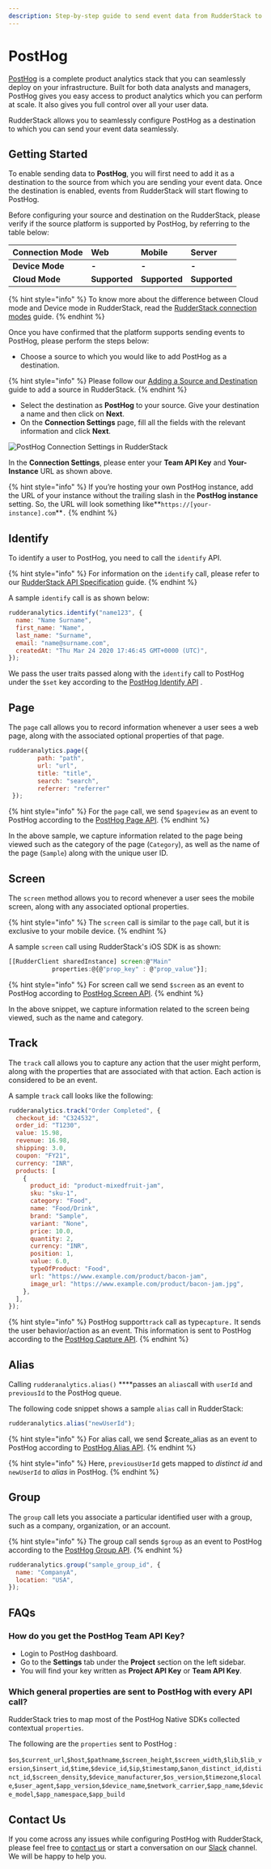 ```yaml
---
description: Step-by-step guide to send event data from RudderStack to PostHog.
---
```


# PostHog

[PostHog](https://posthog.com/) is a complete product analytics stack that you can seamlessly deploy on your infrastructure. Built for both data analysts and managers, PostHog gives you easy access to product analytics which you can perform at scale. It also gives you full control over all your user data.

RudderStack allows you to seamlessly configure PostHog as a destination to which you can send your event data seamlessly.

## Getting Started

To enable sending data to **PostHog**, you will first need to add it as a destination to the source from which you are sending your event data. Once the destination is enabled, events from RudderStack will start flowing to PostHog.

Before configuring your source and destination on the RudderStack, please verify if the source platform is supported by PostHog, by referring to the table below:

| **Connection Mode** | Web | Mobile | Server |
| :--- | :--- | :--- | :--- |
| **Device Mode** | **-** | **-** | **-** |
| **Cloud Mode** | **Supported** | **Supported** | **Supported** |

{% hint style="info" %}
To know more about the difference between Cloud mode and Device mode in RudderStack, read the [RudderStack connection modes](https://docs.rudderstack.com/get-started/rudderstack-connection-modes) guide.
{% endhint %}

Once you have confirmed that the platform supports sending events to PostHog, please perform the steps below:

* Choose a source to which you would like to add PostHog as a destination.

{% hint style="info" %}
Please follow our [Adding a Source and Destination](https://docs.rudderstack.com/how-to-guides/adding-source-and-destination-rudderstack) guide to add a source in RudderStack.
{% endhint %}

* Select the destination as **PostHog** to your source. Give your destination a name and then click on **Next**.
* On the **Connection Settings** page, fill all the fields with the relevant information and click **Next**.

![PostHog Connection Settings in RudderStack](../.gitbook/assets/image%20%2894%29.png)

In the **Connection Settings**, please enter your **Team API Key** and **Your-Instance** URL as shown above.

{% hint style="info" %}
If you’re hosting your own PostHog instance, add the URL of your instance without the trailing slash in the **PostHog instance** setting. So, the URL will look something like**`https://[your-instance].com`**`.`
{% endhint %}

## Identify

To identify a user to PostHog, you need to call the `identify` API.

{% hint style="info" %}
For information on the `identify` call, please refer to our [RudderStack API Specification](https://docs.rudderstack.com/rudderstack-api-spec) guide.
{% endhint %}

A sample `identify` call is as shown below:

```javascript
rudderanalytics.identify("name123", {
  name: "Name Surname",
  first_name: "Name",
  last_name: "Surname",
  email: "name@surname.com",
  createdAt: "Thu Mar 24 2020 17:46:45 GMT+0000 (UTC)",
});
```

We pass the user traits passed along with the `identify` call to PostHog under the `$set` key according to the [PostHog Identify API](https://posthog.com/docs/api/post-only-endpoints#identify) .

## Page

The `page` call allows you to record information whenever a user sees a web page, along with the associated optional properties of that page. 

```javascript
rudderanalytics.page({
        path: "path",
        url: "url",
        title: "title",
        search: "search",
        referrer: "referrer"
 });
```

{% hint style="info" %}
For the `page` call, we send `$pageview` as an event to PostHog according to the  [PostHog Page API](https://posthog.com/docs/api/post-only-endpoints#page).
{% endhint %}

In the above sample, we capture information related to the page being viewed such as the category of the page \(`Category`\), as well as the name of the page \(`Sample`\) along with the unique user ID.

## Screen

The `screen` method allows you to record whenever a user sees the mobile screen, along with any associated optional properties. 

{% hint style="info" %}
The `screen` call is similar to the `page` call, but it is exclusive to your mobile device.
{% endhint %}

A sample `screen` call using RudderStack's iOS SDK is as shown:

```javascript
[[RudderClient sharedInstance] screen:@"Main" 
            properties:@{@"prop_key" : @"prop_value"}];
```

{% hint style="info" %}
For screen call we send `$screen` as an event to PostHog according to  [PostHog Screen API](https://posthog.com/docs/api/post-only-endpoints#screen).
{% endhint %}

In the above snippet, we capture information related to the screen being viewed, such as the name and category.

## Track

The `track` call allows you to capture any action that the user might perform, along with the properties that are associated with that action. Each action is considered to be an event.

A sample `track` call looks like the following:

```javascript
rudderanalytics.track("Order Completed", {
  checkout_id: "C324532",
  order_id: "T1230",
  value: 15.98,
  revenue: 16.98,
  shipping: 3.0,
  coupon: "FY21",
  currency: "INR",
  products: [
    {
      product_id: "product-mixedfruit-jam",
      sku: "sku-1",
      category: "Food",
      name: "Food/Drink",
      brand: "Sample",
      variant: "None",
      price: 10.0,
      quantity: 2,
      currency: "INR",
      position: 1,
      value: 6.0,
      typeOfProduct: "Food",
      url: "https://www.example.com/product/bacon-jam",
      image_url: "https://www.example.com/product/bacon-jam.jpg",
    },
  ],
});
```

{% hint style="info" %}
PostHog support`track` call as type`capture.` It sends the user behavior/action as an event. This information is sent to PostHog according to the [PostHog Capture API](https://posthog.com/docs/api/post-only-endpoints#capture).
{% endhint %}

## Alias

Calling `rudderanalytics.alias()` ****passes an `alias`call with `userId` and `previousId` to the PostHog queue.

The following code snippet shows a sample `alias` call in RudderStack:

```javascript
rudderanalytics.alias("newUserId");
```

{% hint style="info" %}
For alias call, we send $create\_alias as an event to PostHog according to [PostHog Alias API](https://posthog.com/docs/api/post-only-endpoints#alias).
{% endhint %}

{% hint style="info" %}
Here, `previousUserId` gets mapped to _distinct id_ and `newUserId` to _alias_ in PostHog.
{% endhint %}

## Group

The `group` call lets you associate a particular identified user with a group, such as a company, organization, or an account.

{% hint style="info" %}
The group call sends `$group` as an event to PostHog according to the [PostHog Group API](https://posthog.com/docs/api/post-only-endpoints#group).
{% endhint %}

```javascript
rudderanalytics.group("sample_group_id", {
  name: "CompanyA",
  location: "USA",
});
```

## FAQs

### **How do you get the PostHog Team API Key?**

* Login to PostHog dashboard.
* Go to the **Settings** tab under the **Project** section on the left sidebar.
* You will find your key written as **Project API Key** or **Team API Key**. 

### Which general properties are sent to PostHog with every API call?

RudderStack tries to map most of the PostHog Native SDKs collected contextual `properties`. 

The following are the `properties` sent to PostHog :

`$os`,`$current_url`,`$host`,`$pathname`,`$screen_height`,`$screen_width`,`$lib`,`$lib_version`,`$insert_id`,`$time`,`$device_id`,`$ip`,`$timestamp`,`$anon_distinct_id`,`distinct_id`,`$screen_density`,`$device_manufacturer`,`$os_version`,`$timezone`,`$locale`,`$user_agent`,`$app_version`,`$device_name`,`$network_carrier`,`$app_name`,`$device_model`,`$app_namespace`,`$app_build`

## Contact Us

If you come across any issues while configuring PostHog with RudderStack, please feel free to [contact us](mailto:%20docs@rudderstack.com) or start a conversation on our [Slack](https://resources.rudderstack.com/join-rudderstack-slack) channel. We will be happy to help you.

